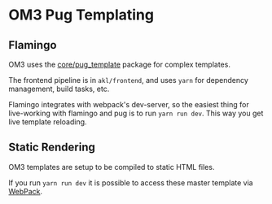 # OM3 Pug Templating

## Flamingo

OM3 uses the [core/pug_template](../Framework/pug-template.go) package for complex templates.

The frontend pipeline is in `akl/frontend`, and uses `yarn` for dependency management,
build tasks, etc.

Flamingo integrates with webpack's dev-server, so the easiest thing
for live-working with flamingo and pug is to run `yarn run dev`.
This way you get live template reloading.

## Static Rendering

OM3 templates are setup to be compiled to static HTML files.

If you run `yarn run dev` it is possible to access these master template via [WebPack](http://localhost:1337).
